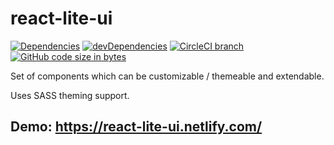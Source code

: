 # react-lite-ui

<!-- Badges -->
<!-- npm package verson can be included once the package is published -->
<!-- [![npm version](https://badge.fury.io/js/react-lite-ui.svg)](https://badge.fury.io/js/react-lite-ui) -->
[![Dependencies](https://img.shields.io/david/Codebrahma/react-lite-ui.svg)](https://david-dm.org/Codebrahma/react-lite-ui)
[![devDependencies](https://img.shields.io/david/dev/Codebrahma/react-lite-ui.svg)](https://david-dm.org/Codebrahma/react-lite-ui?type=dev)
[![CircleCI branch](https://img.shields.io/circleci/project/github/Codebrahma/react-lite-ui/development.svg)](https://circleci.com/gh/Codebrahma/react-lite-ui/tree/development)
[![GitHub code size in bytes](https://img.shields.io/github/languages/code-size/Codebrahma/react-lite-ui.svg)](https://github.com/Codebrahma/react-lite-ui/)

Set of components which can be customizable / themeable and extendable.

Uses SASS theming support.

## Demo: https://react-lite-ui.netlify.com/
